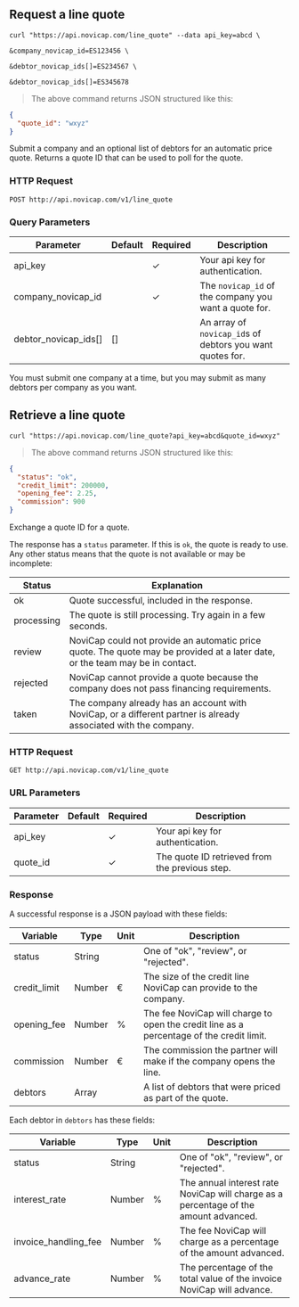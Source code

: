 ## Request a line quote

```shell
curl "https://api.novicap.com/line_quote" --data api_key=abcd \
                                                 &company_novicap_id=ES123456 \
                                                 &debtor_novicap_ids[]=ES234567 \
                                                 &debtor_novicap_ids[]=ES345678
```

> The above command returns JSON structured like this:

```json
{
  "quote_id": "wxyz"
}
```

Submit a company and an optional list of debtors for an automatic price quote.
Returns a quote ID that can be used to poll for the quote.

### HTTP Request

`POST http://api.novicap.com/v1/line_quote`

### Query Parameters

Parameter            | Default | Required | Description
---------------------|---------|----------|--------------------------------------------------------
api_key              |         | ✓        | Your api key for authentication.
company_novicap_id   |         | ✓        | The `novicap_id` of the company you want a quote for.
debtor_novicap_ids[] | []      |          | An array of `novicap_id`s of debtors you want quotes for.

<aside class="notice">
You must submit one company at a time, but you may submit as many debtors per company as you want.
</aside>

## Retrieve a line quote

```shell
curl "https://api.novicap.com/line_quote?api_key=abcd&quote_id=wxyz"
```

> The above command returns JSON structured like this:

```json
{
  "status": "ok",
  "credit_limit": 200000,
  "opening_fee": 2.25,
  "commission": 900
}
```

Exchange a quote ID for a quote.

The response has a `status` parameter. If this is `ok`, the quote is ready to use. Any other status means that the quote is not available or may be incomplete:

Status     | Explanation
-----------|------------------------------------------------------------------------------------------------------------------------------
ok         | Quote successful, included in the response.
processing | The quote is still processing. Try again in a few seconds.
review     | NoviCap could not provide an automatic price quote. The quote may be provided at a later date, or the team may be in contact.
rejected   | NoviCap cannot provide a quote because the company does not pass financing requirements.
taken      | The company already has an account with NoviCap, or a different partner is already associated with the company.

### HTTP Request

`GET http://api.novicap.com/v1/line_quote`

### URL Parameters

Parameter  | Default | Required | Description
---------  | ------- | -------- | -----------
api_key    |         | ✓        | Your api key for authentication.
quote_id   |         | ✓        | The quote ID retrieved from the previous step.

### Response

A successful response is a JSON payload with these fields:

Variable     | Type   | Unit | Description
-------------|--------|------|-----------------------------------------------------------------------------------------
status       | String |      | One of "ok", "review", or "rejected".
credit_limit | Number | €    | The size of the credit line NoviCap can provide to the company.
opening_fee  | Number | %    | The fee NoviCap will charge to open the credit line as a percentage of the credit limit.
commission   | Number | €    | The commission the partner will make if the company opens the line.
debtors      | Array  |      | A list of debtors that were priced as part of the quote.

Each debtor in `debtors` has these fields:

Variable             | Type   | Unit | Description
---------------------|--------|------|-------------------------------------------------------------------------------------
status               | String |      | One of "ok", "review", or "rejected".
interest_rate        | Number | %    | The annual interest rate NoviCap will charge as a percentage of the amount advanced.
invoice_handling_fee | Number | %    | The fee NoviCap will charge as a percentage of the amount advanced.
advance_rate         | Number | %    | The percentage of the total value of the invoice NoviCap will advance.
